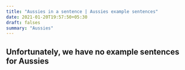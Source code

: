 ```yaml
---
title: "Aussies in a sentence | Aussies example sentences"
date: 2021-01-20T19:57:50+05:30
draft: falses
summary: "Aussies"
---
```

## Unfortunately, we have no example sentences for Aussies                 
